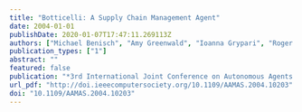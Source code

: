 ```yaml
---
title: "Botticelli: A Supply Chain Management Agent"
date: 2004-01-01
publishDate: 2020-01-07T17:47:11.269113Z
authors: ["Michael Benisch", "Amy Greenwald", "Ioanna Grypari", "Roger Lederman", "Victor Naroditskiy", "Michael Carl Tschantz"]
publication_types: ["1"]
abstract: ""
featured: false
publication: "*3rd International Joint Conference on Autonomous Agents and Multiagent Systems (AAMAS 2004), 19-23 August 2004, New York, NY, USA*"
url_pdf: "http://doi.ieeecomputersociety.org/10.1109/AAMAS.2004.10203"
doi: "10.1109/AAMAS.2004.10203"
---
```


